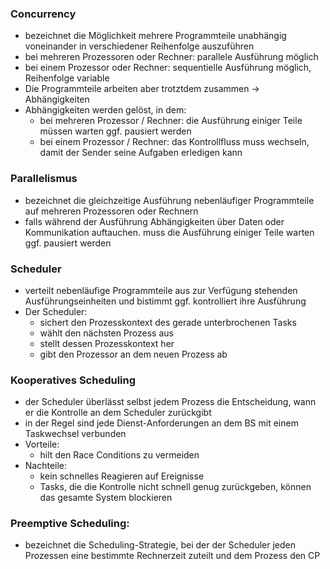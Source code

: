 ### Concurrency
- bezeichnet die Möglichkeit mehrere Programmteile unabhängig voneinander in verschiedener Reihenfolge auszuführen
- bei mehreren Prozessoren oder Rechner: parallele Ausführung möglich
- bei einem Prozessor oder Rechner: sequentielle Ausführung möglich, Reihenfolge variable
- Die Programmteile arbeiten aber trotztdem zusammen -> Abhängigkeiten
- Abhängigkeiten werden gelöst, in dem:
	- bei mehreren Prozessor / Rechner: die Ausführung einiger Teile müssen warten ggf. pausiert werden
	- bei einem Prozessor / Rechner: das Kontrollfluss muss wechseln, damit der Sender seine Aufgaben erledigen kann

### Parallelismus
- bezeichnet die gleichzeitige Ausführung nebenläufiger Programmteile auf mehreren Prozessoren oder Rechnern
- falls während der Ausführung Abhängigkeiten über Daten oder Kommunikation auftauchen. muss die Ausführung einiger Teile warten ggf. pausiert werden

### Scheduler
- verteilt nebenläufige Programmteile aus zur Verfügung stehenden Ausführungseinheiten und bistimmt ggf. kontrolliert ihre Ausführung
- Der Scheduler:
	- sichert den Prozesskontext des gerade unterbrochenen Tasks
	- wählt den nächsten Prozess aus
	- stellt dessen Prozesskontext her
	- gibt den Prozessor an dem neuen Prozess ab

### Kooperatives Scheduling
- der Scheduler überlässt selbst jedem Prozess die Entscheidung, wann er die Kontrolle an dem Scheduler zurückgibt
- in der Regel sind jede Dienst-Anforderungen an dem BS mit einem Taskwechsel verbunden
- Vorteile:
	- hilt den Race Conditions zu vermeiden
- Nachteile:
	- kein schnelles Reagieren auf Ereignisse
	- Tasks, die die Kontrolle nicht schnell genug zurückgeben, können das gesamte System blockieren

### Preemptive Scheduling:
- bezeichnet die Scheduling-Strategie, bei der der Scheduler jeden Prozessen eine bestimmte Rechnerzeit zuteilt und dem Prozess den CP